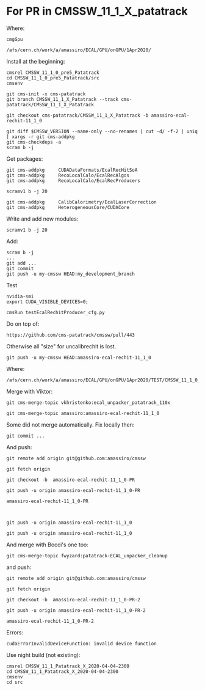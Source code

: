 For PR in CMSSW_11_1_X_patatrack
====

Where:

    cmgGpu
    
    /afs/cern.ch/work/a/amassiro/ECAL/GPU/onGPU/1Apr2020/
    
Install at the beginning:
    
    cmsrel CMSSW_11_1_0_pre5_Patatrack
    cd CMSSW_11_1_0_pre5_Patatrack/src
    cmsenv
    
    git cms-init -x cms-patatrack
    git branch CMSSW_11_1_X_Patatrack --track cms-patatrack/CMSSW_11_1_X_Patatrack
    
    git checkout cms-patatrack/CMSSW_11_1_X_Patatrack -b amassiro-ecal-rechit-11_1_0
    
    git diff $CMSSW_VERSION --name-only --no-renames | cut -d/ -f-2 | uniq | xargs -r git cms-addpkg
    git cms-checkdeps -a
    scram b -j
    
Get packages:
    
    git cms-addpkg     CUDADataFormats/EcalRecHitSoA
    git cms-addpkg     RecoLocalCalo/EcalRecAlgos
    git cms-addpkg     RecoLocalCalo/EcalRecProducers

    scramv1 b -j 20

    git cms-addpkg     CalibCalorimetry/EcalLaserCorrection
    git cms-addpkg     HeterogeneousCore/CUDACore
    
    
Write and add new modules:

    
    scramv1 b -j 20

Add: 

    scram b -j
    ...
    git add ...
    git commit
    git push -u my-cmssw HEAD:my_development_branch
    
    
Test

    nvidia-smi
    export CUDA_VISIBLE_DEVICES=0;

    cmsRun testEcalRechitProducer_cfg.py
    
    
    
Do on top of: 

    https://github.com/cms-patatrack/cmssw/pull/443
    
    
Otherwise all "size" for uncalibrechit is lost.

    git push -u my-cmssw HEAD:amassiro-ecal-rechit-11_1_0


Where:

    /afs/cern.ch/work/a/amassiro/ECAL/GPU/onGPU/1Apr2020/TEST/CMSSW_11_1_0_pre5_Patatrack/src/
    
Merge with Viktor:


    git cms-merge-topic vkhristenko:ecal_unpacker_patatrack_110x

    git cms-merge-topic amassiro:amassiro-ecal-rechit-11_1_0
    
  Some did not merge automatically. Fix locally then:

    git commit ...
    
And push:

    git remote add origin git@github.com:amassiro/cmssw
 
    git fetch origin
    
    git checkout -b  amassiro-ecal-rechit-11_1_0-PR

    git push -u origin amassiro-ecal-rechit-11_1_0-PR

    amassiro-ecal-rechit-11_1_0-PR
    
    
        
    git push -u origin amassiro-ecal-rechit-11_1_0

    git push -u origin amassiro-ecal-rechit-11_1_0

    

And merge with Bocci's one too:

    git cms-merge-topic fwyzard:patatrack-ECAL_unpacker_cleanup

and push:

    git remote add origin git@github.com:amassiro/cmssw
 
    git fetch origin
    
    git checkout -b  amassiro-ecal-rechit-11_1_0-PR-2

    git push -u origin amassiro-ecal-rechit-11_1_0-PR-2

    amassiro-ecal-rechit-11_1_0-PR-2
    
     

    
    
Errors:

    cudaErrorInvalidDeviceFunction: invalid device function

    
    

    
    
Use night build (not existing):
    
    cmsrel CMSSW_11_1_Patatrack_X_2020-04-04-2300
    cd CMSSW_11_1_Patatrack_X_2020-04-04-2300
    cmsenv
    cd src

